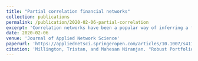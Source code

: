 ```yaml
---
title: "Partial correlation financial networks"
collection: publications
permalink: /publication/2020-02-06-partial-correlation
excerpt: 'Correlation networks have been a popular way of inferring a financial network due to the simplicity of construction and the ease of interpretability. However two variables which share a common cause can be correlated, leading to the inference of spurious relationships. To solve this we can use partial correlation. In this paper we construct both correlation and partial correlation networks from S&P500 returns and compare and contrast the two. Firstly we show that the partial correlation networks have a smaller and much less variable intensity than the correlation networks, but in fact are less stable. We look at the centrality of the various sectors in the graph using degree centrality and eigenvector centrality, finding that sector centralities move together during the 2009 market crash and that the financial sector generally has a higher mean centrality over most of the dataset. Exploring the use of these centrality measures for portfolio construction, we shown there is mild correlation between the in-sample centrality and the out of sample Sharpe ratio but there is negative correlation between the in-sample centrality and out of sample risk. Finally we use a community detection method to study how the networks reflect the underlying sector structure and study how stable these communities are over time.'
date: 2020-02-06
venue: 'Journal of Applied Network Science'
paperurl: 'https://appliednetsci.springeropen.com/articles/10.1007/s41109-020-0251-z'
citation: 'Millington, Tristan, and Mahesan Niranjan. "Robust Portfolio Risk Minimization Using the Graphical Lasso."International Conference on Neural Information Processing. Springer, Cham, 2017.'
---
```

